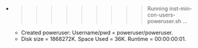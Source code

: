 * >>>>>>>>> Running inst-min-con-users-poweruser.sh ...
  * Created poweruser: Username/pwd = poweruser/poweruser.
  * Disk size = 1868272K. Space Used = 36K. Runtime = 00:00:00:01.
